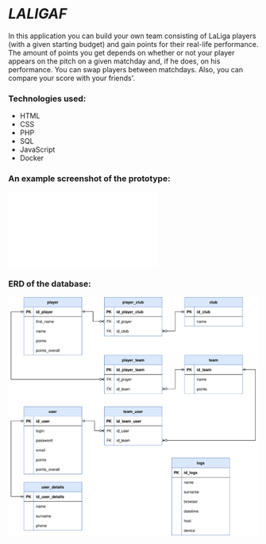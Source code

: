 # *LALIGAF*

In this application you can build your own team consisting of LaLiga players (with a given starting budget) and gain points for their real-life performance. The amount of points you get depends on whether or not your player appears on the pitch on a given matchday and, if he does, on his performance. You can swap players between matchdays. Also, you can compare your score with your friends'.

### Technologies used:
- HTML
- CSS
- PHP
- SQL
- JavaScript
- Docker

### An example screenshot of the prototype:
![my_team](./My_team.pdf)

### ERD of the database:
![erd](./ERD.svg)